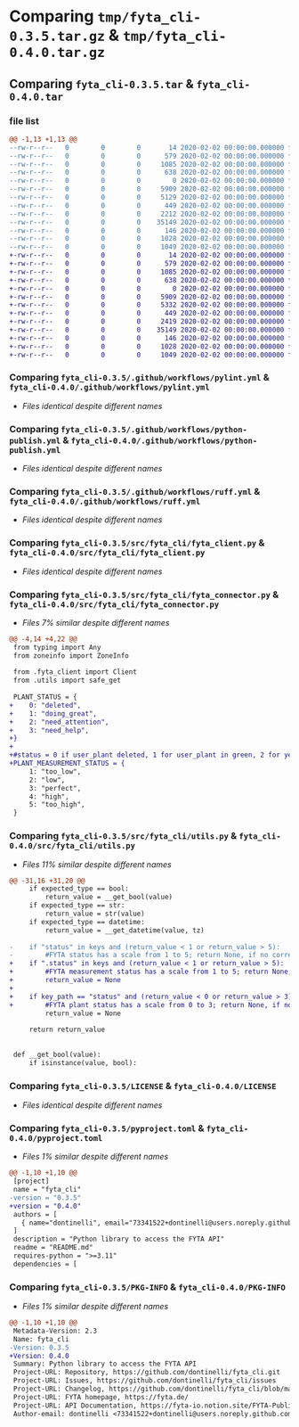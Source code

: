 # Comparing `tmp/fyta_cli-0.3.5.tar.gz` & `tmp/fyta_cli-0.4.0.tar.gz`

## Comparing `fyta_cli-0.3.5.tar` & `fyta_cli-0.4.0.tar`

### file list

```diff
@@ -1,13 +1,13 @@
--rw-r--r--   0        0        0       14 2020-02-02 00:00:00.000000 fyta_cli-0.3.5/requirements.txt
--rw-r--r--   0        0        0      579 2020-02-02 00:00:00.000000 fyta_cli-0.3.5/.github/workflows/pylint.yml
--rw-r--r--   0        0        0     1085 2020-02-02 00:00:00.000000 fyta_cli-0.3.5/.github/workflows/python-publish.yml
--rw-r--r--   0        0        0      638 2020-02-02 00:00:00.000000 fyta_cli-0.3.5/.github/workflows/ruff.yml
--rw-r--r--   0        0        0        0 2020-02-02 00:00:00.000000 fyta_cli-0.3.5/src/fyta_cli/__init__.py
--rw-r--r--   0        0        0     5909 2020-02-02 00:00:00.000000 fyta_cli-0.3.5/src/fyta_cli/fyta_client.py
--rw-r--r--   0        0        0     5129 2020-02-02 00:00:00.000000 fyta_cli-0.3.5/src/fyta_cli/fyta_connector.py
--rw-r--r--   0        0        0      449 2020-02-02 00:00:00.000000 fyta_cli-0.3.5/src/fyta_cli/fyta_exceptions.py
--rw-r--r--   0        0        0     2212 2020-02-02 00:00:00.000000 fyta_cli-0.3.5/src/fyta_cli/utils.py
--rw-r--r--   0        0        0    35149 2020-02-02 00:00:00.000000 fyta_cli-0.3.5/LICENSE
--rw-r--r--   0        0        0      146 2020-02-02 00:00:00.000000 fyta_cli-0.3.5/README.md
--rw-r--r--   0        0        0     1028 2020-02-02 00:00:00.000000 fyta_cli-0.3.5/pyproject.toml
--rw-r--r--   0        0        0     1049 2020-02-02 00:00:00.000000 fyta_cli-0.3.5/PKG-INFO
+-rw-r--r--   0        0        0       14 2020-02-02 00:00:00.000000 fyta_cli-0.4.0/requirements.txt
+-rw-r--r--   0        0        0      579 2020-02-02 00:00:00.000000 fyta_cli-0.4.0/.github/workflows/pylint.yml
+-rw-r--r--   0        0        0     1085 2020-02-02 00:00:00.000000 fyta_cli-0.4.0/.github/workflows/python-publish.yml
+-rw-r--r--   0        0        0      638 2020-02-02 00:00:00.000000 fyta_cli-0.4.0/.github/workflows/ruff.yml
+-rw-r--r--   0        0        0        0 2020-02-02 00:00:00.000000 fyta_cli-0.4.0/src/fyta_cli/__init__.py
+-rw-r--r--   0        0        0     5909 2020-02-02 00:00:00.000000 fyta_cli-0.4.0/src/fyta_cli/fyta_client.py
+-rw-r--r--   0        0        0     5332 2020-02-02 00:00:00.000000 fyta_cli-0.4.0/src/fyta_cli/fyta_connector.py
+-rw-r--r--   0        0        0      449 2020-02-02 00:00:00.000000 fyta_cli-0.4.0/src/fyta_cli/fyta_exceptions.py
+-rw-r--r--   0        0        0     2419 2020-02-02 00:00:00.000000 fyta_cli-0.4.0/src/fyta_cli/utils.py
+-rw-r--r--   0        0        0    35149 2020-02-02 00:00:00.000000 fyta_cli-0.4.0/LICENSE
+-rw-r--r--   0        0        0      146 2020-02-02 00:00:00.000000 fyta_cli-0.4.0/README.md
+-rw-r--r--   0        0        0     1028 2020-02-02 00:00:00.000000 fyta_cli-0.4.0/pyproject.toml
+-rw-r--r--   0        0        0     1049 2020-02-02 00:00:00.000000 fyta_cli-0.4.0/PKG-INFO
```

### Comparing `fyta_cli-0.3.5/.github/workflows/pylint.yml` & `fyta_cli-0.4.0/.github/workflows/pylint.yml`

 * *Files identical despite different names*

### Comparing `fyta_cli-0.3.5/.github/workflows/python-publish.yml` & `fyta_cli-0.4.0/.github/workflows/python-publish.yml`

 * *Files identical despite different names*

### Comparing `fyta_cli-0.3.5/.github/workflows/ruff.yml` & `fyta_cli-0.4.0/.github/workflows/ruff.yml`

 * *Files identical despite different names*

### Comparing `fyta_cli-0.3.5/src/fyta_cli/fyta_client.py` & `fyta_cli-0.4.0/src/fyta_cli/fyta_client.py`

 * *Files identical despite different names*

### Comparing `fyta_cli-0.3.5/src/fyta_cli/fyta_connector.py` & `fyta_cli-0.4.0/src/fyta_cli/fyta_connector.py`

 * *Files 7% similar despite different names*

```diff
@@ -4,14 +4,22 @@
 from typing import Any
 from zoneinfo import ZoneInfo
 
 from .fyta_client import Client
 from .utils import safe_get
 
 PLANT_STATUS = {
+    0: "deleted",
+    1: "doing_great",
+    2: "need_attention",
+    3: "need_help",
+}
+
+#status = 0 if user_plant deleted, 1 for user_plant in green, 2 for yellow, 3 for red
+PLANT_MEASUREMENT_STATUS = {
     1: "too_low",
     2: "low",
     3: "perfect",
     4: "high",
     5: "too_high",
 }
```

### Comparing `fyta_cli-0.3.5/src/fyta_cli/utils.py` & `fyta_cli-0.4.0/src/fyta_cli/utils.py`

 * *Files 11% similar despite different names*

```diff
@@ -31,16 +31,20 @@
     if expected_type == bool:
         return_value = __get_bool(value)
     if expected_type == str:
         return_value = str(value)
     if expected_type == datetime:
         return_value = __get_datetime(value, tz)
 
-    if "status" in keys and (return_value < 1 or return_value > 5):
-        #FYTA status has a scale from 1 to 5; return None, if no correct status is set
+    if ".status" in keys and (return_value < 1 or return_value > 5):
+        #FYTA measurement status has a scale from 1 to 5; return None, if no correct status is set
+        return_value = None
+
+    if key_path == "status" and (return_value < 0 or return_value > 3):
+        #FYTA plant status has a scale from 0 to 3; return None, if no correct status is set
         return_value = None
 
     return return_value
 
 
 def __get_bool(value):
     if isinstance(value, bool):
```

### Comparing `fyta_cli-0.3.5/LICENSE` & `fyta_cli-0.4.0/LICENSE`

 * *Files identical despite different names*

### Comparing `fyta_cli-0.3.5/pyproject.toml` & `fyta_cli-0.4.0/pyproject.toml`

 * *Files 1% similar despite different names*

```diff
@@ -1,10 +1,10 @@
 [project]
 name = "fyta_cli"
-version = "0.3.5"
+version = "0.4.0"
 authors = [
   { name="dontinelli", email="73341522+dontinelli@users.noreply.github.com" },
 ]
 description = "Python library to access the FYTA API"
 readme = "README.md"
 requires-python = ">=3.11"
 dependencies = [
```

### Comparing `fyta_cli-0.3.5/PKG-INFO` & `fyta_cli-0.4.0/PKG-INFO`

 * *Files 1% similar despite different names*

```diff
@@ -1,10 +1,10 @@
 Metadata-Version: 2.3
 Name: fyta_cli
-Version: 0.3.5
+Version: 0.4.0
 Summary: Python library to access the FYTA API
 Project-URL: Repository, https://github.com/dontinelli/fyta_cli.git
 Project-URL: Issues, https://github.com/dontinelli/fyta_cli/issues
 Project-URL: Changelog, https://github.com/dontinelli/fyta_cli/blob/master/CHANGELOG.md
 Project-URL: FYTA homepage, https://fyta.de/
 Project-URL: API Documentation, https://fyta-io.notion.site/FYTA-Public-API-d2f4c30306f74504924c9a40402a3afd
 Author-email: dontinelli <73341522+dontinelli@users.noreply.github.com>
```

